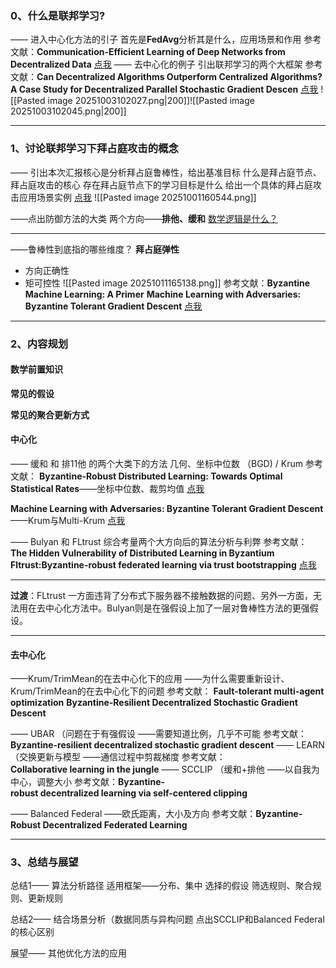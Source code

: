 ### 0、什么是联邦学习?
—— 进入中心化方法的引子
    首先是**FedAvg**分析其是什么，应用场景和作用
参考文献：**Communication-Efficient Learning of Deep Networks from Decentralized Data**
[点我](obsidian://open?vault=Note&file=%E8%AE%BA%E6%96%87%E7%A0%94%E7%A9%B6%2F2025.10.9%2F1%E3%80%81FedAvg)
—— 去中心化的例子
    引出联邦学习的两个大框架
参考文献：**Can Decentralized Algorithms Outperform Centralized Algorithms?A Case Study for Decentralized Parallel Stochastic Gradient Descen**
[点我](obsidian://open?vault=Note&file=%E8%AE%BA%E6%96%87%E7%A0%94%E7%A9%B6%2F2025.10.9%2F2%E3%80%81Can%20Decentralized%20Algorithms%20Outperform%20Centralized%20Algorithms.A%20Case%20Study%20for%20Decentralized%20Parallel%20Stochastic%20Gradient%20Descen)
![[Pasted image 20251003102027.png|200]]![[Pasted image 20251003102045.png|200]]
___
### 1、讨论联邦学习下拜占庭攻击的概念
——
引出本次汇报核心是分析拜占庭鲁棒性，给出基准目标
什么是拜占庭节点、拜占庭攻击的核心
存在拜占庭节点下的学习目标是什么
给出一个具体的拜占庭攻击应用场景实例
[点我](obsidian://open?vault=Note&file=%E8%AE%BA%E6%96%87%E7%A0%94%E7%A9%B6%2F2025.10.9%2F3%E3%80%81Byzantine%20Machine%20Learning%20A%20Primer)
![[Pasted image 20251001160544.png]]

——点出防御方法的大类
    两个方向——**排他、缓和**
    [数学逻辑是什么？](obsidian://open?vault=Note&file=%E8%AE%BA%E6%96%87%E7%A0%94%E7%A9%B6%2F2025.10.9%2F3.1Byzantine%20Multi-Agent%20Optimization%E2%80%93%20Part%20I%E2%8B%86)
___
——鲁棒性到底指的哪些维度？
**拜占庭弹性**
 - 方向正确性
 - 矩可控性
 ![[Pasted image 20251011165138.png]]
参考文献：**Byzantine Machine Learning: A Primer**
**Machine Learning with Adversaries: Byzantine Tolerant Gradient Descent**
[点我](obsidian://open?vault=Note&file=%E8%AE%BA%E6%96%87%E7%A0%94%E7%A9%B6%2F2025.10.9%2F3%E3%80%81Byzantine%20Machine%20Learning%20A%20Primer)
___
### 2、内容规划
#### 数学前置知识
**常见的假设**

**常见的聚合更新方式**

#### 中心化
—— 缓和 和 排11他 的两个大类下的方法
几何、坐标中位数 （BGD)  /    Krum
参考文献：
**Byzantine-Robust Distributed Learning: Towards Optimal Statistical Rates**——坐标中位数、裁剪均值
[点我](obsidian://open?vault=Note&file=%E8%AE%BA%E6%96%87%E7%A0%94%E7%A9%B6%2F2025.10.9%2F4.%20%E5%9D%90%E6%A0%87%E4%B8%AD%E4%BD%8D%E6%95%B0%E4%B8%8E%E5%9D%87%E5%80%BC%E8%A3%81%E5%89%AA)

**Machine Learning with Adversaries: Byzantine Tolerant Gradient Descent**——Krum与Multi-Krum
[点我](obsidian://open?vault=Note&file=%E8%AE%BA%E6%96%87%E7%A0%94%E7%A9%B6%2F2025.10.9%2F5.%20krum%E5%92%8Cmultikrum)


—— Bulyan 和 FLtrust 综合考量两个大方向后的算法分析与利弊
参考文献：
**The Hidden Vulnerability of Distributed Learning in Byzantium**
**Fltrust:Byzantine-robust federated learning via trust bootstrapping**
[点我]()

___
**过渡**：FLtrust 一方面违背了分布式下服务器不接触数据的问题、另外一方面，无法用在去中心化方法中。Bulyan则是在强假设上加了一层对鲁棒性方法的更强假设。
___
#### 去中心化
——Krum/TrimMean的在去中心化下的应用
——为什么需要重新设计、Krum/TrimMean的在去中心化下的问题
参考文献：
**Fault-tolerant multi-agent optimization**
**Byzantine-Resilient Decentralized Stochastic Gradient Descent**

—— UBAR （问题在于有强假设   ——需要知道比例，几乎不可能
参考文献：**Byzantine-resilient decentralized stochastic gradient descent**
—— LEARN （交换更新与模型     ——通信过程中剪裁梯度
参考文献：**Collaborative learning in the jungle**
—— SCCLIP （缓和+排他             ——以自我为中心，调整大小
参考文献：**Byzantine-robust decentralized learning via self-centered clipping**

—— Balanced Federal    ——欧氏距离，大小及方向
参考文献：**Byzantine-Robust Decentralized Federated Learning**
___
### 3、总结与展望
总结1—— 算法分析路径
适用框架——分布、集中
选择的假设
筛选规则、聚合规则、更新规则

总结2—— 结合场景分析（数据同质与异构问题
点出SCCLIP和Balanced Federal的核心区别

展望—— 其他优化方法的应用